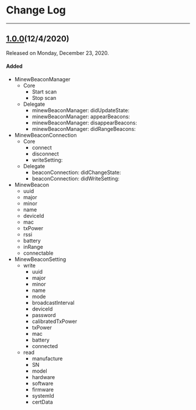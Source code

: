 # Change Log

------

## [1.0.0](https://github.com/minewdevelop/iOS_Pods_Minew_BeaconPlusSDK/releases/tag/1.0.0)(12/4/2020)

Released on Monday, December 23, 2020. 

#### Added

- MinewBeaconManager
  - Core
    - Start scan
    - Stop scan
  - Delegate
    - minewBeaconManager: didUpdateState:
    - minewBeaconManager: appearBeacons:
    - minewBeaconManager: disappearBeacons:
    - minewBeaconManager: didRangeBeacons:
- MinewBeaconConnection
  - Core
    - connect
    - disconnect
    - writeSetting:
  - Delegate
    - beaconConnection: didChangeState:
    - beaconConnection: didWriteSetting:
- MinewBeacon
  - uuid
  - major
  - minor
  - name
  - deviceId
  - mac
  - txPower
  - rssi
  - battery
  - inRange
  - connectable
- MinewBeaconSetting
  - write
    - uuid
    - major
    - minor
    - name
    - mode
    - broadcastInterval
    - deviceId
    - password
    - calibratedTxPower
    - txPower
    - mac
    - battery
    - connected
  - read
    - manufacture
    - SN
    - model
    - hardware
    - software
    - firmware
    - systemId
    - certData

